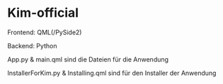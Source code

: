 # Kim-official

Frontend: QML(/PySide2)

Backend: Python


App.py & main.qml sind die Dateien für die Anwendung

InstallerForKim.py & Installing.qml sind für den Installer der Anwendung
